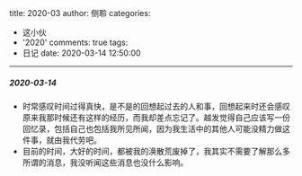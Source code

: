 title: 2020-03
author: 侧聆
categories:
  - 这小伙
  - '2020'
comments: true
tags:
  - 日记
date: 2020-03-14 12:50:00
---
##### 2020-03-14
* 时常感叹时间过得真快，是不是的回想起过去的人和事，回想起来时还会感叹原来我那时候还有这样的经历，而我却差点忘记了。越发觉得自己应该写一份回忆录，包括自己也包括我所见所闻，因为我生活中的其他人可能没精力做这件事，就由我代劳吧。
* 目前的时间，大好的时间，都被我的涣散荒废掉了，我其实不需要了解那么多所谓的消息，我没听闻这些消息也没什么影响。